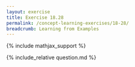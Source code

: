 ```yaml
---
layout: exercise
title: Exercise 18.28
permalink: /concept-learning-exercises/18-28/
breadcrumb: Learning from Examples
---
```


{% include mathjax_support %}

<div><i class="arrow-up" data-chapter="concept-learning-exercises" data-exercise="ex_28" data-rating="0"></i></div>
{% include_relative question.md %}
